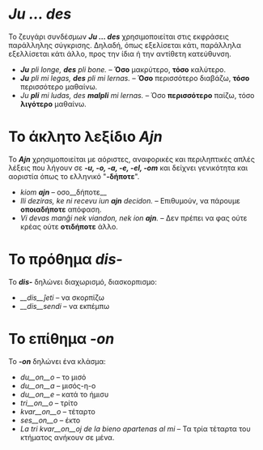 # *__Ju … des__*

Το ζευγάρι συνδέσμων *__Ju … des__* χρησιμοποιείται στις εκφράσεις παράλληλης σύγκρισης. Δηλαδή, όπως εξελίσεται κάτι, παράλληλα εξελλίσεται κάτι άλλο, προς την ίδια ή την αντίθετη κατεύθυνση.  
- *__Ju__ pli longe, __des__ pli bone.* – __Όσο__ μακρύτερο, __τόσο__ καλύτερο.
- *__Ju__ pli mi legas, __des__ pli mi lernas.* – __Όσο__ περισσότερο διαβάζω, __τόσο__ περισσότερο μαθαίνω.  
- *Ju __pli__ mi ludas, des __malpli__ mi lernas.* – Όσο __περισσότερο__ παίζω, τόσο __λιγότερο__ μαθαίνω.  
 

# Το άκλητο λεξίδιο *__Ajn__*

Το *__Ajn__* χρησιμοποιείται με αόριστες, αναφορικές και περιληπτικές απλές λέξεις που λήγουν σε *__-u, -o, -a, -e, -el, -om__* και δείχνει γενικότητα και αοριστία όπως το ελληνικό "__-δήποτε__".  

- *kiom __ajn__* – οσο__δήποτε__
- *Ili deziras, ke ni recevu iun __ajn__ decidon.* – Επιθυμούν, να πάρουμε __οποιαδήποτε__ απόφαση.
- *Vi devas manĝi nek viandon, nek ion __ajn__.* – Δεν πρέπει να φας ούτε κρέας ούτε __οτιδήποτε__ άλλο.
 

# Το πρόθημα *__dis-__*

Το *__dis-__* δηλώνει διαχωρισμό, διασκορπισμο:

- *__dis__ĵeti* – να σκορπίζω
- *__dis__sendi* – να εκπέμπω
 

# Το επίθημα *__-on__*

Το *__-on__* δηλώνει ένα κλάσμα:

- *du__on__o*   – το μισό
- *du__on__a*   – μισός-η-ο
- *du__on__e*   – κατά το ήμισυ
- *tri__on__o*  – τρίτο
- *kvar__on__o* – τέταρτο
- *ses__on__o*  – έκτο
- *La tri kvar__on__oj de la bieno apartenas al mi*  – Τα τρία τέταρτα του κτήματος ανήκουν σε μένα.
 
